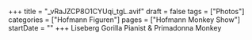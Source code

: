 +++
title = "_vRaJZCP8O1CYUqi_tgL.avif"
draft = false
tags = ["Photos"]
categories = ["Hofmann Figuren"]
pages = ["Hofmann Monkey Show"]
startDate = ""
+++
Liseberg Gorilla Pianist & Primadonna Monkey
